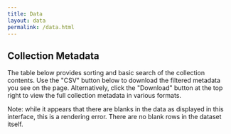 ```yaml
---
title: Data
layout: data
permalink: /data.html
---
```


## Collection Metadata

The table below provides sorting and basic search of the collection contents. 
Use the "CSV" button below to download the filtered metadata you see on the page. 
Alternatively, click the "Download" button at the top right to view the full collection metadata in various formats. 

Note: while it appears that there are blanks in the data as displayed in this interface, this is a rendering error. There are no blank rows in the dataset itself.
